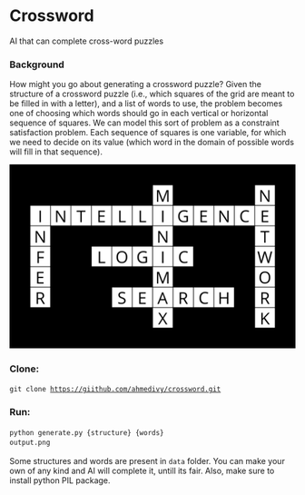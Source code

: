 # Crossword
AI that can complete cross-word puzzles

### Background
How might you go about generating a crossword puzzle? Given the structure of a crossword puzzle (i.e., which squares of the grid are meant to be filled in with a letter), and a list of words to use, the problem becomes one of choosing which words should go in each vertical or horizontal sequence of squares. We can model this sort of problem as a constraint satisfaction problem. Each sequence of squares is one variable, for which we need to decide on its value (which word in the domain of possible words will fill in that sequence). 

![Image](output.png)

### Clone:
<code>git clone https://giithub.com/ahmedivy/crossword.git</code>
### Run:
<code>python generate.py {structure} {words} output.png</code></br></br>
Some structures and words are present in <code>data</code> folder. You can make your own of any kind and AI will complete it, untill its fair. Also, make sure to install python PIL package.
